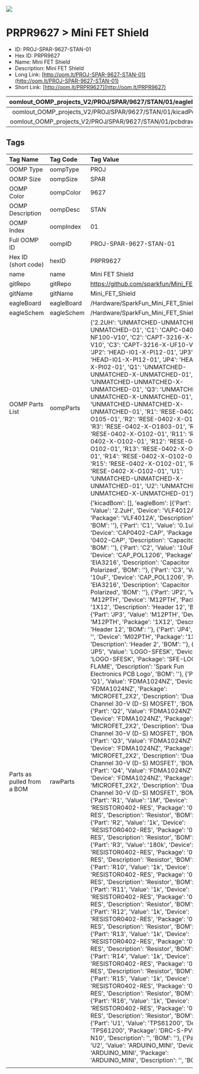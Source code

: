 


  
![][im]
# PRPR9627 > Mini FET Shield

- ID: PROJ-SPAR-9627-STAN-01
- Hex ID: PRPR9627
- Name: Mini FET Shield
- Description: Mini FET Shield
- Long Link: [http://oom.lt/PROJ-SPAR-9627-STAN-01](http://oom.lt/PROJ-SPAR-9627-STAN-01)
- Short Link: [http://oom.lt/PRPR9627](http://oom.lt/PRPR9627)
  

|oomlout_OOMP_projects_V2/PROJ/SPAR/9627/STAN/01/eagleImage.png|oomlout_OOMP_projects_V2/PROJ/SPAR/9627/STAN/01/eagleSchemImage.png|oomlout_OOMP_projects_V2/PROJ/SPAR/9627/STAN/01/kicadPcb3dFront.png|oomlout_OOMP_projects_V2/PROJ/SPAR/9627/STAN/01/kicadPcb3dBack.png|
| :---: | :---: | :---: | :---: |
|oomlout_OOMP_projects_V2/PROJ/SPAR/9627/STAN/01/kicadPcb3d.png|oomlout_OOMP_projects_V2/PROJ/SPAR/9627/STAN/01/bomBack.png|oomlout_OOMP_projects_V2/PROJ/SPAR/9627/STAN/01/bomFront.png|oomlout_OOMP_projects_V2/PROJ/SPAR/9627/STAN/01/pcbdraw.svg|
|oomlout_OOMP_projects_V2/PROJ/SPAR/9627/STAN/01/pcbdrawBack.svg||||

## Tags
  

|Tag Name|Tag Code|Tag Value|
| :--- | :--- | :--- |
|OOMP Type|oompType|PROJ|
|OOMP Size|oompSize|SPAR|
|OOMP Color|oompColor|9627|
|OOMP Description|oompDesc|STAN|
|OOMP Index|oompIndex|01|
|Full OOMP ID|oompID|PROJ-SPAR-9627-STAN-01|
|Hex ID (short code)|hexID|PRPR9627|
|name|name|Mini FET Shield|
|gitRepo|gitRepo|https://github.com/sparkfun/Mini_FET_Shield|
|gitName|gitName|Mini_FET_Shield|
|eagleBoard|eagleBoard|/Hardware/SparkFun_Mini_FET_Shield.brd|
|eagleSchem|eagleSchem|/Hardware/SparkFun_Mini_FET_Shield.sch|
|OOMP Parts List|oompParts|{'2.2UH': 'UNMATCHED-UNMATCHED-X-UNMATCHED-01', 'C1': 'CAPC-0402-X-NF100-V10', 'C2': 'CAPT-3216-X-UF10-V10', 'C3': 'CAPT-3216-X-UF10-V10', 'JP2': 'HEAD-I01-X-PI12-01', 'JP3': 'HEAD-I01-X-PI12-01', 'JP4': 'HEAD-I01-X-PI02-01', 'Q1': 'UNMATCHED-UNMATCHED-X-UNMATCHED-01', 'Q2': 'UNMATCHED-UNMATCHED-X-UNMATCHED-01', 'Q3': 'UNMATCHED-UNMATCHED-X-UNMATCHED-01', 'Q4': 'UNMATCHED-UNMATCHED-X-UNMATCHED-01', 'R1': 'RESE-0402-X-O105-01', 'R2': 'RESE-0402-X-O102-01', 'R3': 'RESE-0402-X-O1803-01', 'R10': 'RESE-0402-X-O102-01', 'R11': 'RESE-0402-X-O102-01', 'R12': 'RESE-0402-X-O102-01', 'R13': 'RESE-0402-X-O102-01', 'R14': 'RESE-0402-X-O102-01', 'R15': 'RESE-0402-X-O102-01', 'R16': 'RESE-0402-X-O102-01', 'U1': 'UNMATCHED-UNMATCHED-X-UNMATCHED-01', 'U2': 'UNMATCHED-UNMATCHED-X-UNMATCHED-01'}|
|Parts as pulled from a BOM|rawParts|{'kicadBom': [], 'eagleBom': [{'Part': '2.2UH', 'Value': '2.2uH', 'Device': 'VLF4012A', 'Package': 'VLF4012A', 'Description': '', 'BOM': ''}, {'Part': 'C1', 'Value': '0.1uF', 'Device': 'CAP0402-CAP', 'Package': '0402-CAP', 'Description': 'Capacitor', 'BOM': ''}, {'Part': 'C2', 'Value': '10uF', 'Device': 'CAP_POL1206', 'Package': 'EIA3216', 'Description': 'Capacitor Polarized', 'BOM': ''}, {'Part': 'C3', 'Value': '10uF', 'Device': 'CAP_POL1206', 'Package': 'EIA3216', 'Description': 'Capacitor Polarized', 'BOM': ''}, {'Part': 'JP2', 'Value': 'M12PTH', 'Device': 'M12PTH', 'Package': '1X12', 'Description': 'Header 12', 'BOM': ''}, {'Part': 'JP3', 'Value': 'M12PTH', 'Device': 'M12PTH', 'Package': '1X12', 'Description': 'Header 12', 'BOM': ''}, {'Part': 'JP4', 'Value': '', 'Device': 'M02PTH', 'Package': '1X02', 'Description': 'Header 2', 'BOM': ''}, {'Part': 'JP5', 'Value': 'LOGO-SFESK', 'Device': 'LOGO-SFESK', 'Package': 'SFE-LOGO-FLAME', 'Description': 'Spark Fun Electronics PCB Logo', 'BOM': ''}, {'Part': 'Q1', 'Value': 'FDMA1024NZ', 'Device': 'FDMA1024NZ', 'Package': 'MICROFET_2X2', 'Description': 'Dual N-Channel 30-V (D-S) MOSFET', 'BOM': ''}, {'Part': 'Q2', 'Value': 'FDMA1024NZ', 'Device': 'FDMA1024NZ', 'Package': 'MICROFET_2X2', 'Description': 'Dual N-Channel 30-V (D-S) MOSFET', 'BOM': ''}, {'Part': 'Q3', 'Value': 'FDMA1024NZ', 'Device': 'FDMA1024NZ', 'Package': 'MICROFET_2X2', 'Description': 'Dual N-Channel 30-V (D-S) MOSFET', 'BOM': ''}, {'Part': 'Q4', 'Value': 'FDMA1024NZ', 'Device': 'FDMA1024NZ', 'Package': 'MICROFET_2X2', 'Description': 'Dual N-Channel 30-V (D-S) MOSFET', 'BOM': ''}, {'Part': 'R1', 'Value': '1M', 'Device': 'RESISTOR0402-RES', 'Package': '0402-RES', 'Description': 'Resistor', 'BOM': ''}, {'Part': 'R2', 'Value': '1k', 'Device': 'RESISTOR0402-RES', 'Package': '0402-RES', 'Description': 'Resistor', 'BOM': ''}, {'Part': 'R3', 'Value': '180k', 'Device': 'RESISTOR0402-RES', 'Package': '0402-RES', 'Description': 'Resistor', 'BOM': ''}, {'Part': 'R10', 'Value': '1k', 'Device': 'RESISTOR0402-RES', 'Package': '0402-RES', 'Description': 'Resistor', 'BOM': ''}, {'Part': 'R11', 'Value': '1k', 'Device': 'RESISTOR0402-RES', 'Package': '0402-RES', 'Description': 'Resistor', 'BOM': ''}, {'Part': 'R12', 'Value': '1k', 'Device': 'RESISTOR0402-RES', 'Package': '0402-RES', 'Description': 'Resistor', 'BOM': ''}, {'Part': 'R13', 'Value': '1k', 'Device': 'RESISTOR0402-RES', 'Package': '0402-RES', 'Description': 'Resistor', 'BOM': ''}, {'Part': 'R14', 'Value': '1k', 'Device': 'RESISTOR0402-RES', 'Package': '0402-RES', 'Description': 'Resistor', 'BOM': ''}, {'Part': 'R15', 'Value': '1k', 'Device': 'RESISTOR0402-RES', 'Package': '0402-RES', 'Description': 'Resistor', 'BOM': ''}, {'Part': 'R16', 'Value': '1k', 'Device': 'RESISTOR0402-RES', 'Package': '0402-RES', 'Description': 'Resistor', 'BOM': ''}, {'Part': 'U1', 'Value': 'TPS61200', 'Device': 'TPS61200', 'Package': 'DRC-S-PVSON-N10', 'Description': '', 'BOM': ''}, {'Part': 'U2', 'Value': 'ARDUINO_MINI', 'Device': 'ARDUINO_MINI', 'Package': 'ARDUINO_MINI', 'Description': '', 'BOM': ''}]}|
||||



[im]: PROJ/SPAR/9627/STAN/01/kicadPcb3d_450.png
